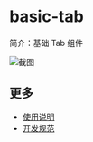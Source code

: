 # basic-tab

简介：基础 Tab 组件

![截图](https://img.alicdn.com/tfs/TB1lrQXif2H8KJjy0FcXXaDlFXa-1144-112.png)

## 更多

* [使用说明](http://gitlab.alibaba-inc.com/ice/notes/issues/830)
* [开发规范](http://gitlab.alibaba-inc.com/ice/notes/issues/830)

